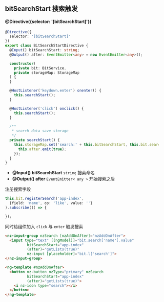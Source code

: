 ## bitSearchStart 搜索触发

#### @Directive({selector: '[bitSearchStart]'})

```typescript
@Directive({
  selector: '[bitSearchStart]'
})
export class BitSearchStartDirective {
  @Input() bitSearchStart: string;
  @Output() after: EventEmitter<any> = new EventEmitter<any>();

  constructor(
    private bit: BitService,
    private storageMap: StorageMap
  ) {
  }

  @HostListener('keydown.enter') onenter() {
    this.searchStart();
  }

  @HostListener('click') onclick() {
    this.searchStart();
  }

  /**
   * search data save storage
   */
  private searchStart() {
    this.storageMap.set('search:' + this.bitSearchStart, this.bit.search).subscribe(() => {
      this.after.emit(true);
    });
  }
}
```

- **@Input() bitSearchStart** `string` 搜索命名
- **@Output() after** `EventEmitter< any >` 开始搜索之后

注册搜索字段

```typescript
this.bit.registerSearch('app-index', 
  {field: 'name', op: 'like', value: ''}
).subscribe(() => {

});
```

同时给组件加入 `click` 与 `enter` 触发搜索

```html
<nz-input-group nzSearch [nzAddOnAfter]="nzAddOnAfter">
  <input type="text" [(ngModel)]="bit.search['name'].value"
          bitSearchStart="app-index"
          (after)="getLists(true)"
          nz-input [placeholder]="bit.l['search']">
</nz-input-group>

<ng-template #nzAddOnAfter>
  <button nz-button nzType="primary" nzSearch
          bitSearchStart="app-index"
          (after)="getLists(true)">
    <i nz-icon type="search"></i>
  </button>
</ng-template>
```